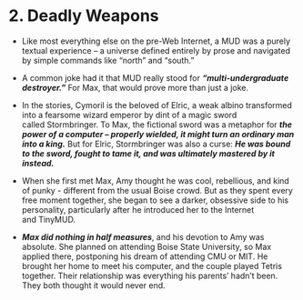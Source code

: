 # 2. Deadly Weapons

- Like most everything else on the pre-Web Internet, a MUD was a purely textual experience – a universe defined entirely by prose and navigated by simple commands like “north” and “south.”

- A common joke had it that MUD really stood for ***“multi-undergraduate destroyer.”*** For Max, that would prove more than just a joke.

- In the stories, Cymoril is the beloved of Elric, a weak albino transformed into a fearsome wizard emperor by dint of a magic sword called Stormbringer. To Max, the fictional sword was a metaphor for ***the power of a computer – properly wielded, it might turn an ordinary man into a king.*** But for Elric, Stormbringer was also a curse: ***He was bound to the sword, fought to tame it, and was ultimately mastered by it instead.***

- When she first met Max, Amy thought he was cool, rebellious, and kind of punky - different from the usual Boise crowd. But as they spent every free moment together, she began to see a darker, obsessive side to his personality, particularly after he introduced her to the Internet and TinyMUD. 

- ***Max did nothing in half measures***, and his devotion to Amy was absolute. She planned on attending Boise State University, so Max applied there, postponing his dream of attending CMU or MIT. He brought her home to meet his computer, and the couple played Tetris together. Their relationship was everything his parents’ hadn’t been. They both thought it would never end.